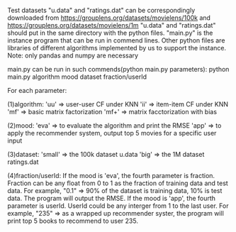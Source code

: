Test datasets "u.data" and "ratings.dat" can be correspondingly downloaded from https://grouplens.org/datasets/movielens/100k and https://grouplens.org/datasets/movielens/1m
"u.data" and "ratings.dat" should put in the same directory with the python files.
"main.py" is the instance program that can be run in commend lines.
Other python files are libraries of different algorithms implemented by us to support the instance.
Note: only pandas and numpy are necessary

main.py can be run in such commends(python main.py parameters): python main.py algorithm mood dataset fraction/userId

For each parameter:

 (1)algorithm:  'uu' => user-user CF under KNN
                'ii' => item-item CF under KNN
                'mf' => basic matrix factorization
                'mf+' => matrix facctorization with bias

 (2)mood:       'eva' => to evaluate the algorithm and print the RMSE
                'app' => to apply the recommender system, output top 5 movies for a specific user input

 (3)dataset:    'small' => the 100k dataset u.data
                'big' => the 1M dataset ratings.dat
 
 (4)fraction/userId:
If the mood is 'eva', the fourth parameter is fraction. Fraction can be any float from 0 to 1 as the fraction of training data and test data. For example, "0.1" => 90% of the dataset is training data, 10% is test data. The program will output the RMSE.
If the mood is 'app', the fourth parameter is userId. UserId could be any interger from 1 to the last user. For example, "235" => as a wrapped up recommender syster, the program will print top 5 books to recommend to user 235.

    



